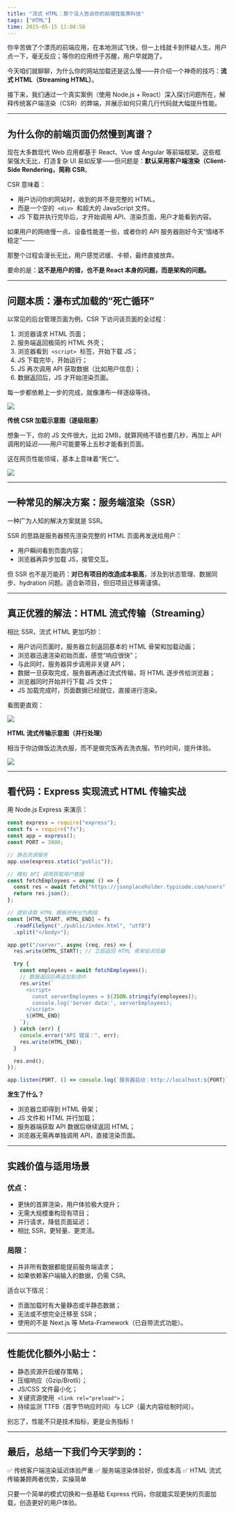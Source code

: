 ```yaml
---
title: "流式 HTML：那个没人告诉你的前端性能黑科技"
tags: ["HTML"]
time: 2025-05-15 11:08:58
---
```


你辛苦做了个漂亮的前端应用，在本地测试飞快，但一上线就卡到怀疑人生。用户点一下，毫无反应；等你的应用终于苏醒，用户早就跑了。

今天咱们就聊聊，为什么你的网站加载还是这么慢——并介绍一个神奇的技巧：**流式 HTML（Streaming HTML）**。

接下来，我们通过一个真实案例（使用 Node.js + React）深入探讨问题所在，解释传统客户端渲染（CSR）的弊端，并展示如何只需几行代码就大幅提升性能。

---

## 为什么你的前端页面仍然慢到离谱？

现在大多数现代 Web 应用都基于 React、Vue 或 Angular 等前端框架。这些框架强大无比，打造复杂 UI 易如反掌——但问题是：**默认采用客户端渲染（Client-Side Rendering，简称 CSR**。

CSR 意味着：

- 用户访问你的网站时，收到的并不是完整的 HTML。
- 而是一个空的  `<div>`  和超大的 JavaScript 文件。
- JS 下载并执行完毕后，才开始调用 API、渲染页面，用户才能看到内容。

如果用户的网络慢一点、设备性能差一些，或者你的 API 服务器刚好今天“情绪不稳定”——

那整个过程会漫长无比，用户感觉迟缓、卡顿，最终直接放弃。

要命的是：**这不是用户的错，也不是 React 本身的问题，而是架构的问题。**

---

## 问题本质：瀑布式加载的“死亡循环”

以常见的后台管理页面为例，CSR 下访问该页面的全过程：

1. 浏览器请求 HTML 页面；
2. 服务端返回极简的 HTML 外壳；
3. 浏览器看到  `<script>`  标签，开始下载 JS；
4. JS 下载完毕，开始运行；
5. JS 再次调用 API 获取数据（比如用户信息）；
6. 数据返回后，JS 才开始渲染页面。

每一步都依赖上一步的完成，就像瀑布一样逐级等待。

<img src="./images/91.webp" />

**传统 CSR 加载示意图（逐级阻塞）**

想象一下，你的 JS 文件很大，比如 2MB，就算网络不错也要几秒，再加上 API 调用的延迟——用户可能要等上五秒才能看到页面。

这在网页性能领域，基本上意味着“死亡”。

<img src="./images/92.webp" />

---

## 一种常见的解决方案：服务端渲染（SSR）

一种广为人知的解决方案就是 SSR。

SSR 的思路是服务器预先渲染完整的 HTML 页面再发送给用户：

- 用户瞬间看到页面内容；
- 浏览器再异步加载 JS，接管交互。

但 SSR 也不是万能药：**对已有项目的改造成本极高**，涉及到状态管理、数据同步、hydration 问题。适合新项目，但旧项目迁移需谨慎。

---

## 真正优雅的解法：HTML 流式传输（Streaming）

相比 SSR，流式 HTML 更加巧妙：

- 用户访问页面时，服务器立刻返回基本的 HTML 骨架和加载动画；
- 浏览器迅速渲染初始页面，感觉“响应很快”；
- 与此同时，服务器异步调用非关键 API；
- 数据一旦获取完成，服务器再通过流式传输，将 HTML 逐步传给浏览器；
- 浏览器同时开始并行下载 JS 文件；
- JS 加载完成时，页面数据已经就位，直接进行渲染。

看图更直观：

<img src="./images/93.webp" />

**HTML 流式传输示意图（并行处理）**

相当于你边做饭边洗衣服，而不是做完饭再去洗衣服。节约时间，提升体验。

<img src="./images/94.webp" />

---

## 看代码：Express 实现流式 HTML 传输实战

用 Node.js Express 来演示：

```js
const express = require("express");
const fs = require("fs");
const app = express();
const PORT = 3000;

// 静态资源服务
app.use(express.static("public"));

// 模拟 API 调用获取用户数据
const fetchEmployees = async () => {
  const res = await fetch("https://jsonplaceholder.typicode.com/users");
  return res.json();
};

// 提前读取 HTML 模板并拆分为两段
const [HTML_START, HTML_END] = fs
  .readFileSync("./public/index.html", "utf8")
  .split("</body>");

app.get("/server", async (req, res) => {
  res.write(HTML_START); // 立即返回 HTML 骨架给浏览器

  try {
    const employees = await fetchEmployees();
    // 数据返回后再追加到流中
    res.write(`
      <script>
        const serverEmployees = ${JSON.stringify(employees)};
        console.log('Server data:', serverEmployees);
      </script>
      ${HTML_END}
    `);
  } catch (err) {
    console.error("API 错误：", err);
    res.write(HTML_END);
  }

  res.end();
});

app.listen(PORT, () => console.log(`服务器启动：http://localhost:${PORT}`));
```

**发生了什么？**

- 浏览器立即得到 HTML 骨架；
- JS 文件和 HTML 并行加载；
- 服务器端获取 API 数据后继续返回 HTML；
- 浏览器无需再单独调用 API，直接渲染页面。

---

## 实践价值与适用场景

### 优点：

- 更快的首屏渲染，用户体验极大提升；
- 无需大规模重构现有项目；
- 并行请求，降低页面延迟；
- 相比 SSR，更轻量、更灵活。

### 局限：

- 并非所有数据都能提前服务端请求；
- 如果依赖客户端输入的数据，仍需 CSR。

适合以下情况：

- 页面加载时有大量静态或半静态数据；
- 无法或不想完全迁移至 SSR；
- 使用的不是 Next.js 等 Meta-Framework（已自带流式功能）。

---

## 性能优化额外小贴士：

- 静态资源开启缓存策略；
- 压缩响应（Gzip/Brotli）；
- JS/CSS 文件最小化；
- 关键资源使用  `<link rel="preload">`；
- 持续监测 TTFB（首字节响应时间）与 LCP（最大内容绘制时间）。

别忘了，性能不只是技术指标，更是业务指标！

---

## 最后，总结一下我们今天学到的：

✅ 传统客户端渲染延迟体验严重 ✅ 服务端渲染体验好，但成本高 ✅ HTML 流式传输兼顾两者优势，实操简单

只要一个简单的模式切换和一些基础 Express 代码，你就能实现更快的页面加载，创造更好的用户体验。
